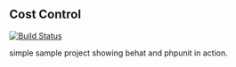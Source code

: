 ## Cost Control
[![Build Status](steve-korzinetzki/costcontrol.svg)](https://travis-ci.org/steve-korzinetzki/costcontrol)

simple sample project showing behat and phpunit in action.